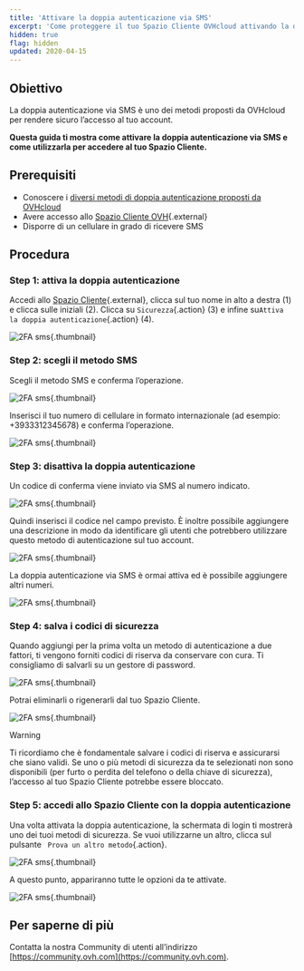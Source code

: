 ```yaml
---
title: 'Attivare la doppia autenticazione via SMS'
excerpt: 'Come proteggere il tuo Spazio Cliente OVHcloud attivando la doppia autenticazione via SMS'
hidden: true
flag: hidden
updated: 2020-04-15
---
```


## Obiettivo

La doppia autenticazione via SMS è uno dei metodi proposti da OVHcloud per rendere sicuro l’accesso al tuo account.

**Questa guida ti mostra come attivare la doppia autenticazione via SMS e come utilizzarla per accedere al tuo Spazio Cliente.**

## Prerequisiti

- Conoscere i [ diversi metodi di doppia autenticazione proposti da OVHcloud](/pages/account_and_service_management/account_information/secure-ovhcloud-account-with-2fa)
- Avere accesso allo [Spazio Cliente OVH](https://www.ovh.com/auth/?action=gotomanager&from=https://www.ovh.it/&ovhSubsidiary=it){.external}
- Disporre di un cellulare in grado di ricevere SMS

## Procedura

### Step 1: attiva la doppia autenticazione

Accedi allo [Spazio Cliente](https://www.ovh.com/auth/?action=gotomanager&from=https://www.ovh.it/&ovhSubsidiary=it){.external}, clicca sul tuo nome in alto a destra (1) e clicca sulle iniziali (2). Clicca su `Sicurezza`{.action} (3) e infine su`Attiva la doppia autenticazione`{.action} (4).

![2FA sms](images/hub2FA.png){.thumbnail}

### Step 2: scegli il metodo SMS

Scegli il metodo SMS e conferma l’operazione.

![2FA sms](images/2fasms1edit.png){.thumbnail}

Inserisci il tuo numero di cellulare in formato internazionale (ad esempio: +3933312345678) e conferma l’operazione.

![2FA sms](images/2fasms2.png){.thumbnail}

### Step 3: disattiva la doppia autenticazione

Un codice di conferma viene inviato via SMS al numero indicato.

![2FA sms](images/2fasms3edit.png){.thumbnail}

Quindi inserisci il codice nel campo previsto. È inoltre possibile aggiungere una descrizione  in modo da identificare gli utenti che potrebbero utilizzare questo metodo di autenticazione sul tuo account.

![2FA sms](images/2fasms4edit.png){.thumbnail}

La doppia autenticazione via SMS è ormai attiva ed è possibile aggiungere altri numeri.

![2FA sms](images/2fasms5.png){.thumbnail}

### Step 4: salva i codici di sicurezza

Quando aggiungi per la prima volta un metodo di autenticazione a due fattori, ti vengono forniti codici di riserva da conservare con cura. Ti consigliamo di salvarli su un gestore di password.

![2FA sms](images/2facodes.png){.thumbnail}

Potrai eliminarli o rigenerarli dal tuo Spazio Cliente.

![2FA sms](images/2facodesaction.png){.thumbnail}

> [!warning]
>
> Ti ricordiamo che è fondamentale salvare i codici di riserva e assicurarsi che siano validi. Se uno o più metodi di sicurezza da te selezionati non sono disponibili (per furto o perdita del telefono o della chiave di sicurezza), l’accesso al tuo Spazio Cliente potrebbe essere bloccato.
> 

### Step 5: accedi allo Spazio Cliente con la doppia autenticazione

Una volta attivata la doppia autenticazione, la schermata di login ti mostrerà uno dei tuoi metodi di sicurezza. Se vuoi utilizzarne un altro, clicca sul pulsante ` Prova un altro metodo`{.action}.

![2FA sms](images/2fasmsloginedit.png){.thumbnail}

A questo punto, appariranno tutte le opzioni da te attivate.

![2FA sms](images/2faloginchoice.png){.thumbnail}

## Per saperne di più

Contatta la nostra Community di utenti all’indirizzo [https://community.ovh.com](https://community.ovh.com).
